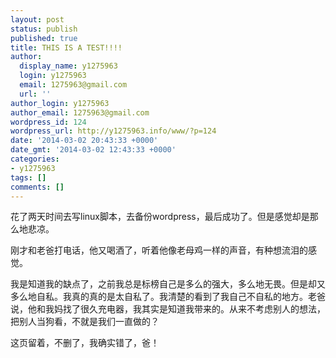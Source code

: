 ```yaml
---
layout: post
status: publish
published: true
title: THIS IS A TEST!!!!
author:
  display_name: y1275963
  login: y1275963
  email: 1275963@gmail.com
  url: ''
author_login: y1275963
author_email: 1275963@gmail.com
wordpress_id: 124
wordpress_url: http://y1275963.info/www/?p=124
date: '2014-03-02 20:43:33 +0000'
date_gmt: '2014-03-02 12:43:33 +0000'
categories:
- y1275963
tags: []
comments: []
---
```

<p>花了两天时间去写linux脚本，去备份wordpress，最后成功了。但是感觉却是那么地悲凉。</p>
<p>刚才和老爸打电话，他又喝酒了，听着他像老母鸡一样的声音，有种想流泪的感觉。</p>
<p>我是知道我的缺点了，之前我总是标榜自己是多么的强大，多么地无畏。但是却又多么地自私。我真的真的是太自私了。我清楚的看到了我自己不自私的地方。老爸说，他和我妈找了很久充电器，我其实是知道我带来的。从来不考虑别人的想法，把别人当狗看，不就是我们一直做的？</p>
<p>这页留着，不删了，我确实错了，爸！</p>
